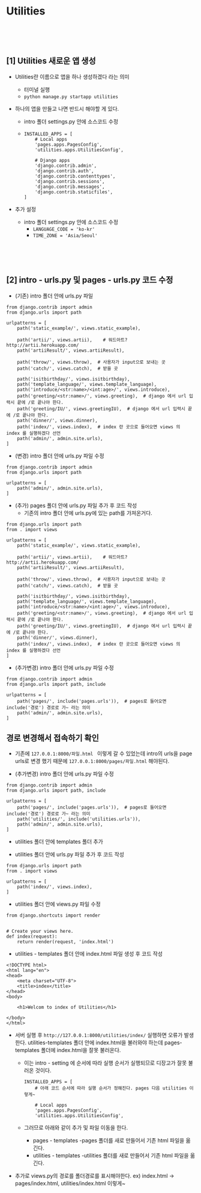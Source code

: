 # Utilities
<br />
<br />
<br />

## [1] Utilities 새로운 앱 생성

- Utilities란 이름으로 앱을 하나 생성하겠다 라는 의미

  - 터미널 실행
  - ```python manage.py startapp utilities```

- 하나의 앱을 만들고 나면 반드시 해야할 게 있다.

  - intro 폴더 settings.py 안에 소스코드 수정

  - ```INSTALLED_APPS = [
    INSTALLED_APPS = [
        # Local apps
        'pages.apps.PagesConfig',
        'utilities.apps.UtilitiesConfig',
    
        # Django apps
        'django.contrib.admin',
        'django.contrib.auth',
        'django.contrib.contenttypes',
        'django.contrib.sessions',
        'django.contrib.messages',
        'django.contrib.staticfiles',
    ]
    ```

- 추가 설정
  - intro 폴더 settings.py 안에 소스코드 수정
    - ```LANGUAGE_CODE = 'ko-kr'```
    - ```TIME_ZONE = 'Asia/Seoul'```

<br>
<br>
<br>

## [2] intro - urls.py 및 pages - urls.py 코드 수정

* (기존) intro 폴더 안에 urls.py 파일

```
from django.contrib import admin
from django.urls import path

urlpatterns = [
    path('static_example/', views.static_example),

    path('artii/', views.artii),    # 워드아트? http://artii.herokuapp.com/
    path('artiiResult/', views.artiiResult),

    path('throw/', views.throw),  # 사용자가 input으로 보내는 곳
    path('catch/', views.catch),  # 받을 곳

    path('isitbirthday/', views.isitbirthday),
    path('template_language/', views.template_language),
    path('introduce/<str:name>/<int:age>/', views.introduce),
    path('greeting/<str:name>/', views.greeting),  # django 에서 url 입력시 끝에 /로 끝나야 한다.
    path('greeting/IU/', views.greetingIU),  # django 에서 url 입력시 끝에 /로 끝나야 한다.
    path('dinner/', views.dinner),
    path('index/', views.index),  # index 란 곳으로 들어오면 views 의 index 를 실행하겠다 선언
    path('admin/', admin.site.urls),
]
```

* (변경) intro 폴더 안에 urls.py 파일 수정

```
from django.contrib import admin
from django.urls import path

urlpatterns = [
    path('admin/', admin.site.urls),
]
```

* (추가) pages 폴더 안에 urls.py 파일 추가 후 코드 작성
  * 기존의 intro 폴더 안에 urls.py에 있는 path를 가져온거다. 

```
from django.urls import path
from . import views

urlpatterns = [
    path('static_example/', views.static_example),

    path('artii/', views.artii),    # 워드아트? http://artii.herokuapp.com/
    path('artiiResult/', views.artiiResult),

    path('throw/', views.throw),  # 사용자가 input으로 보내는 곳
    path('catch/', views.catch),  # 받을 곳

    path('isitbirthday/', views.isitbirthday),
    path('template_language/', views.template_language),
    path('introduce/<str:name>/<int:age>/', views.introduce),
    path('greeting/<str:name>/', views.greeting),  # django 에서 url 입력시 끝에 /로 끝나야 한다.
    path('greeting/IU/', views.greetingIU),  # django 에서 url 입력시 끝에 /로 끝나야 한다.
    path('dinner/', views.dinner),
    path('index/', views.index),  # index 란 곳으로 들어오면 views 의 index 를 실행하겠다 선언
]
```

* (추가변경) intro 폴더 안에 urls.py 파일 수정

```
from django.contrib import admin
from django.urls import path, include

urlpatterns = [
    path('pages/', include('pages.urls')),  # pages로 들어오면 include('경로') 경로로 가~ 라는 의미
    path('admin/', admin.site.urls),
]
```



## 경로 변경해서 접속하기 확인

* 기존에 ```127.0.0.1:8000/파일.html ``` 이렇게 갈 수 있었는데 intro의 urls을 page urls로 변경 했기 때문에 ```127.0.0.1:8000/pages/파일.html``` 해야된다.













* (추가변경) intro 폴더 안에 urls.py 파일 수정

```
from django.contrib import admin
from django.urls import path, include

urlpatterns = [
    path('pages/', include('pages.urls')),  # pages로 들어오면 include('경로') 경로로 가~ 라는 의미
    path('utilities/', include('utilities.urls')),
    path('admin/', admin.site.urls),
]
```







* utilities 폴더 안에 templates 폴더 추가

* utilities 폴더 안에 urls.py 파일 추가 후 코드 작성

```
from django.urls import path
from . import views

urlpatterns = [
    path('index/', views.index),
]
```



* utilities 폴더 안에 views.py 파일 수정

```
from django.shortcuts import render


# Create your views here.
def index(request):
    return render(request, 'index.html')
```

* utilities - templates 폴더 안에 index.html 파일 생성 후 코드 작성

```
<!DOCTYPE html>
<html lang="en">
<head>
    <meta charset="UTF-8">
    <title>index</title>
</head>
<body>

    <h1>Welcom to index of Utilities</h1>

</body>
</html>
```



* 서버 실행 후 ```http://127.0.0.1:8000/utilities/index/``` 실행하면 오류가 발생한다. utilities-templates 폴더 안에 index.html을 불러와야 하는데 pages-templates  폴더에 index.html을 잘못 불러온다.  

  * 이는 intro - setting 에 순서에 따라 실행 순서가 실행되므로 디장고가 잘못 불러온 것이다. 

    ```
    INSTALLED_APPS = [
        # 아래 코드 순서에 따라 실행 순서가 정해진다. pages 다음 utilities 이렇게~
    
        # Local apps
        'pages.apps.PagesConfig',
        'utilities.apps.UtilitiesConfig',
    ```

  * 그러므로 아래와 같이 추가 및 파일 이동을 한다.

    * pages - templates -pages 폴더를 새로 만들어서 기존 html 파일을 옮긴다.
    * utilities - templates -utilities 폴더를 새로 만들어서 기존 html 파일을 옮긴다.

* 추가로 views.py의 경로를 폴더경로를 표시해야한다. ex) index.html -> pages/index.html, utilities/index.html 이렇게~





